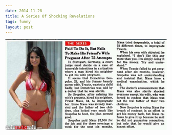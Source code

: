 ```yaml
---
date: 2014-11-28
title: A Series Of Shocking Revelations
tags: funny
layout: post
---
```


![hardjob](https://raw.githubusercontent.com/muneer78/muneer78.github.io/master/images/hardjob.jpeg)



